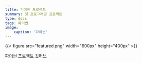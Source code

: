 ```yaml
---
title: 퍼이썬 프로젝트
summary: 첫 프로그래밍 프로젝트
type: docs
tags: 파이썬
image:
    caption: '파이썬'
---
```

{{< figure src="featured.png" width="600px" height="400px" >}}


[파이썬 프로젝트 깃허브](https://github.com/Coti00/PygameProject)
